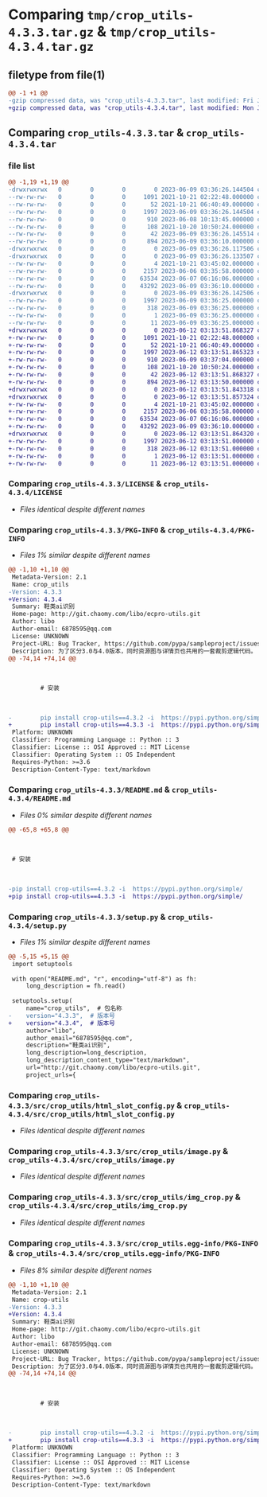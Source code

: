 # Comparing `tmp/crop_utils-4.3.3.tar.gz` & `tmp/crop_utils-4.3.4.tar.gz`

## filetype from file(1)

```diff
@@ -1 +1 @@
-gzip compressed data, was "crop_utils-4.3.3.tar", last modified: Fri Jun  9 03:36:26 2023, max compression
+gzip compressed data, was "crop_utils-4.3.4.tar", last modified: Mon Jun 12 03:13:51 2023, max compression
```

## Comparing `crop_utils-4.3.3.tar` & `crop_utils-4.3.4.tar`

### file list

```diff
@@ -1,19 +1,19 @@
-drwxrwxrwx   0        0        0        0 2023-06-09 03:36:26.144504 crop_utils-4.3.3/
--rw-rw-rw-   0        0        0     1091 2021-10-21 02:22:48.000000 crop_utils-4.3.3/LICENSE
--rw-rw-rw-   0        0        0       52 2021-10-21 06:40:49.000000 crop_utils-4.3.3/MANIFEST.in
--rw-rw-rw-   0        0        0     1997 2023-06-09 03:36:26.144504 crop_utils-4.3.3/PKG-INFO
--rw-rw-rw-   0        0        0      910 2023-06-08 10:13:45.000000 crop_utils-4.3.3/README.md
--rw-rw-rw-   0        0        0      108 2021-10-20 10:50:24.000000 crop_utils-4.3.3/pyproject.toml
--rw-rw-rw-   0        0        0       42 2023-06-09 03:36:26.145514 crop_utils-4.3.3/setup.cfg
--rw-rw-rw-   0        0        0      894 2023-06-09 03:36:10.000000 crop_utils-4.3.3/setup.py
-drwxrwxrwx   0        0        0        0 2023-06-09 03:36:26.117506 crop_utils-4.3.3/src/
-drwxrwxrwx   0        0        0        0 2023-06-09 03:36:26.133507 crop_utils-4.3.3/src/crop_utils/
--rw-rw-rw-   0        0        0        4 2021-10-21 03:45:02.000000 crop_utils-4.3.3/src/crop_utils/__init__.py
--rw-rw-rw-   0        0        0     2157 2023-06-06 03:35:58.000000 crop_utils-4.3.3/src/crop_utils/html_slot_config.py
--rw-rw-rw-   0        0        0    63534 2023-06-07 06:16:06.000000 crop_utils-4.3.3/src/crop_utils/image.py
--rw-rw-rw-   0        0        0    43292 2023-06-09 03:36:10.000000 crop_utils-4.3.3/src/crop_utils/img_crop.py
-drwxrwxrwx   0        0        0        0 2023-06-09 03:36:26.142506 crop_utils-4.3.3/src/crop_utils.egg-info/
--rw-rw-rw-   0        0        0     1997 2023-06-09 03:36:25.000000 crop_utils-4.3.3/src/crop_utils.egg-info/PKG-INFO
--rw-rw-rw-   0        0        0      318 2023-06-09 03:36:25.000000 crop_utils-4.3.3/src/crop_utils.egg-info/SOURCES.txt
--rw-rw-rw-   0        0        0        1 2023-06-09 03:36:25.000000 crop_utils-4.3.3/src/crop_utils.egg-info/dependency_links.txt
--rw-rw-rw-   0        0        0       11 2023-06-09 03:36:25.000000 crop_utils-4.3.3/src/crop_utils.egg-info/top_level.txt
+drwxrwxrwx   0        0        0        0 2023-06-12 03:13:51.868327 crop_utils-4.3.4/
+-rw-rw-rw-   0        0        0     1091 2021-10-21 02:22:48.000000 crop_utils-4.3.4/LICENSE
+-rw-rw-rw-   0        0        0       52 2021-10-21 06:40:49.000000 crop_utils-4.3.4/MANIFEST.in
+-rw-rw-rw-   0        0        0     1997 2023-06-12 03:13:51.865323 crop_utils-4.3.4/PKG-INFO
+-rw-rw-rw-   0        0        0      910 2023-06-09 03:37:04.000000 crop_utils-4.3.4/README.md
+-rw-rw-rw-   0        0        0      108 2021-10-20 10:50:24.000000 crop_utils-4.3.4/pyproject.toml
+-rw-rw-rw-   0        0        0       42 2023-06-12 03:13:51.868327 crop_utils-4.3.4/setup.cfg
+-rw-rw-rw-   0        0        0      894 2023-06-12 03:13:50.000000 crop_utils-4.3.4/setup.py
+drwxrwxrwx   0        0        0        0 2023-06-12 03:13:51.843318 crop_utils-4.3.4/src/
+drwxrwxrwx   0        0        0        0 2023-06-12 03:13:51.857324 crop_utils-4.3.4/src/crop_utils/
+-rw-rw-rw-   0        0        0        4 2021-10-21 03:45:02.000000 crop_utils-4.3.4/src/crop_utils/__init__.py
+-rw-rw-rw-   0        0        0     2157 2023-06-06 03:35:58.000000 crop_utils-4.3.4/src/crop_utils/html_slot_config.py
+-rw-rw-rw-   0        0        0    63534 2023-06-07 06:16:06.000000 crop_utils-4.3.4/src/crop_utils/image.py
+-rw-rw-rw-   0        0        0    43292 2023-06-09 03:36:10.000000 crop_utils-4.3.4/src/crop_utils/img_crop.py
+drwxrwxrwx   0        0        0        0 2023-06-12 03:13:51.864320 crop_utils-4.3.4/src/crop_utils.egg-info/
+-rw-rw-rw-   0        0        0     1997 2023-06-12 03:13:51.000000 crop_utils-4.3.4/src/crop_utils.egg-info/PKG-INFO
+-rw-rw-rw-   0        0        0      318 2023-06-12 03:13:51.000000 crop_utils-4.3.4/src/crop_utils.egg-info/SOURCES.txt
+-rw-rw-rw-   0        0        0        1 2023-06-12 03:13:51.000000 crop_utils-4.3.4/src/crop_utils.egg-info/dependency_links.txt
+-rw-rw-rw-   0        0        0       11 2023-06-12 03:13:51.000000 crop_utils-4.3.4/src/crop_utils.egg-info/top_level.txt
```

### Comparing `crop_utils-4.3.3/LICENSE` & `crop_utils-4.3.4/LICENSE`

 * *Files identical despite different names*

### Comparing `crop_utils-4.3.3/PKG-INFO` & `crop_utils-4.3.4/PKG-INFO`

 * *Files 1% similar despite different names*

```diff
@@ -1,10 +1,10 @@
 Metadata-Version: 2.1
 Name: crop_utils
-Version: 4.3.3
+Version: 4.3.4
 Summary: 鞋类ai识别
 Home-page: http://git.chaomy.com/libo/ecpro-utils.git
 Author: libo
 Author-email: 6878595@qq.com
 License: UNKNOWN
 Project-URL: Bug Tracker, https://github.com/pypa/sampleproject/issues
 Description: 为了区分3.0与4.0版本，同时资源图与详情页也共用的一套裁剪逻辑代码。
@@ -74,14 +74,14 @@
         
         
         
         # 安装
         
         
         
-        pip install crop-utils==4.3.2 -i  https://pypi.python.org/simple/
+        pip install crop-utils==4.3.3 -i  https://pypi.python.org/simple/
 Platform: UNKNOWN
 Classifier: Programming Language :: Python :: 3
 Classifier: License :: OSI Approved :: MIT License
 Classifier: Operating System :: OS Independent
 Requires-Python: >=3.6
 Description-Content-Type: text/markdown
```

### Comparing `crop_utils-4.3.3/README.md` & `crop_utils-4.3.4/README.md`

 * *Files 0% similar despite different names*

```diff
@@ -65,8 +65,8 @@
 
 
 
 # 安装
 
 
 
-pip install crop-utils==4.3.2 -i  https://pypi.python.org/simple/
+pip install crop-utils==4.3.3 -i  https://pypi.python.org/simple/
```

### Comparing `crop_utils-4.3.3/setup.py` & `crop_utils-4.3.4/setup.py`

 * *Files 1% similar despite different names*

```diff
@@ -5,15 +5,15 @@
 import setuptools
 
 with open("README.md", "r", encoding="utf-8") as fh:
     long_description = fh.read()
 
 setuptools.setup(
     name="crop_utils",  # 包名称
-    version="4.3.3",  # 版本号
+    version="4.3.4",  # 版本号
     author="libo",
     author_email="6878595@qq.com",
     description="鞋类ai识别",
     long_description=long_description,
     long_description_content_type="text/markdown",
     url="http://git.chaomy.com/libo/ecpro-utils.git",
     project_urls={
```

### Comparing `crop_utils-4.3.3/src/crop_utils/html_slot_config.py` & `crop_utils-4.3.4/src/crop_utils/html_slot_config.py`

 * *Files identical despite different names*

### Comparing `crop_utils-4.3.3/src/crop_utils/image.py` & `crop_utils-4.3.4/src/crop_utils/image.py`

 * *Files identical despite different names*

### Comparing `crop_utils-4.3.3/src/crop_utils/img_crop.py` & `crop_utils-4.3.4/src/crop_utils/img_crop.py`

 * *Files identical despite different names*

### Comparing `crop_utils-4.3.3/src/crop_utils.egg-info/PKG-INFO` & `crop_utils-4.3.4/src/crop_utils.egg-info/PKG-INFO`

 * *Files 8% similar despite different names*

```diff
@@ -1,10 +1,10 @@
 Metadata-Version: 2.1
 Name: crop-utils
-Version: 4.3.3
+Version: 4.3.4
 Summary: 鞋类ai识别
 Home-page: http://git.chaomy.com/libo/ecpro-utils.git
 Author: libo
 Author-email: 6878595@qq.com
 License: UNKNOWN
 Project-URL: Bug Tracker, https://github.com/pypa/sampleproject/issues
 Description: 为了区分3.0与4.0版本，同时资源图与详情页也共用的一套裁剪逻辑代码。
@@ -74,14 +74,14 @@
         
         
         
         # 安装
         
         
         
-        pip install crop-utils==4.3.2 -i  https://pypi.python.org/simple/
+        pip install crop-utils==4.3.3 -i  https://pypi.python.org/simple/
 Platform: UNKNOWN
 Classifier: Programming Language :: Python :: 3
 Classifier: License :: OSI Approved :: MIT License
 Classifier: Operating System :: OS Independent
 Requires-Python: >=3.6
 Description-Content-Type: text/markdown
```

